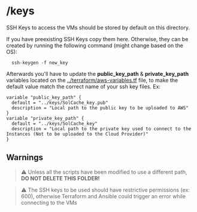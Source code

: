 # /keys

SSH Keys to access the VMs should be stored by default on this directory. 

If you have preexisting SSH Keys copy them here. Otherwise, they can be created by running the following command (might change based on the OS):

   ```   
     ssh-keygen -f new_key
   ```

Afterwards you'll have to update the **public_key_path** & **private_key_path** variables located on the [../terraform/aws-variables.tf](../terraform/aws-variables.tf) file, to make the default value match the correct name of your ssh key files. Ex:

```
variable "public_key_path" {
  default = "../keys/SolCache_key.pub"
  description = "Local path to the public key to be uploaded to AWS"
}
variable "private_key_path" {
  default = "../keys/SolCache_key"
  description = "Local path to the private key used to connect to the Instances (Not to be uploaded to the Cloud Provider)"
}
```

## Warnings
> :warning: Unless all the scripts have been modified to use a different path, **DO NOT DELETE THIS FOLDER!**

> :warning: The SSH keys to be used should have restrictive permissions (ex: 600), otherwise Terraform and Ansible could trigger an error while connecting to the VMs
